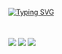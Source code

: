 
<a href="https://git.io/typing-svg"><img src="https://readme-typing-svg.demolab.com?font=Fira+Code&weight=700&duration=2000&pause=500&color=FF4114&vCenter=true&multiline=true&width=500&height=80&lines=Hi%2C+I'm+Adi;I'm+a+Fullstack+Web+%26+ML%2FAI+Developer+%3A)" alt="Typing SVG" /></a>

<br/> 

![](http://github-profile-summary-cards.vercel.app/api/cards/profile-details?username=Adi-UA&theme=dracula) 
![](http://github-profile-summary-cards.vercel.app/api/cards/repos-per-language?username=Adi-UA&theme=dracula) 
![](http://github-profile-summary-cards.vercel.app/api/cards/most-commit-language?username=Adi-UA&theme=dracula)
